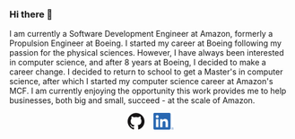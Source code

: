 ### Hi there 👋

I am currently a Software Development Engineer at Amazon, formerly a Propulsion Engineer at Boeing. I started my career at Boeing following my passion for the physical sciences. However, I have always been interested in computer science, and after 8 years at Boeing, I decided to make a career change. I decided to return to school to get a Master's in computer science, after which I started my computer science career at Amazon's MCF. I am currently enjoying the opportunity this work provides me to help businesses, both big and small, succeed - at the scale of Amazon.

<p align='center'>
  <a href="https://terickson87.github.io/"><img height="30" src="https://github.com/terickson87/terickson87/blob/master/GitHub-Mark-120px-plus.png?raw=true"></a>
  &nbsp;&nbsp;
  <a href="https://www.linkedin.com/in/todd-w-erickson/"><img height="30" src="https://github.com/terickson87/terickson87/blob/master/LI-In-Bug.png?raw=true"></a>
</p>

<!--
**terickson87/terickson87** is a ✨ _special_ ✨ repository because its `README.md` (this file) appears on your GitHub profile.

Here are some ideas to get you started:

- 🔭 I’m currently working on ...
- 🌱 I’m currently learning ...
- 👯 I’m looking to collaborate on ...
- 🤔 I’m looking for help with ...
- 💬 Ask me about ...
- 📫 How to reach me: ...
- 😄 Pronouns: ...
- ⚡ Fun fact: ...
-->
